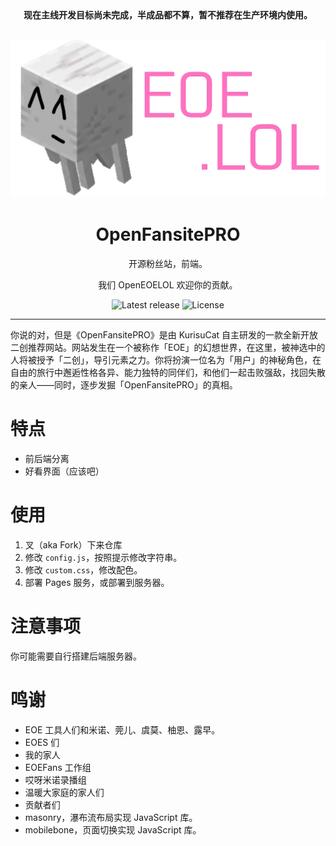 <div align="center">
<strong>现在主线开发目标尚未完成，半成品都不算，暂不推荐在生产环境内使用。</strong>
<br><br>

![图标](./src/EOELOL.png)

# OpenFansitePRO

开源粉丝站，前端。

我们 OpenEOELOL 欢迎你的贡献。

![Latest release](https://img.shields.io/github/v/tag/OpenEOELOL/OpenFansitePRO?label=version)
![License](https://img.shields.io/github/license/OpenEOELOL/OpenFansitePRO)
</div>

---

你说的对，但是《OpenFansitePRO》是由 KurisuCat 自主研发的一款全新开放二创推荐网站。网站发生在一个被称作「EOE」的幻想世界，在这里，被神选中的人将被授予「二创」，导引元素之力‌​​​‌‌‌‌‌‌‌‌​​‌‌​‌‌‌​‌​。你将扮演一位名为「用户」的神秘角色，在自由的旅行中邂逅性格各异、能力独特的同伴们，和他们一起击败强敌，找回失散的亲人——同时，逐步发掘「OpenFansitePRO」的真相。

# 特点

- 前后端分离
- 好看界面（应该吧）

# 使用

1. 叉（aka Fork）下来仓库
2. 修改 `config.js`，按照提示修改字符串。
3. 修改 `custom.css`，修改配色。
4. 部署 Pages 服务，或部署到服务器。

# 注意事项

你可能需要自行搭建后端服务器。

# 鸣谢

- EOE 工具人们和米诺、莞儿、虞莫、柚恩、露早。
- EOES 们
- 我的家人
- EOEFans 工作组
- 哎呀米诺录播组
- 温暖大家庭的家人们
- 贡献者们
- masonry，瀑布流布局实现 JavaScript 库。
- mobilebone，页面切换实现 JavaScript 库。
